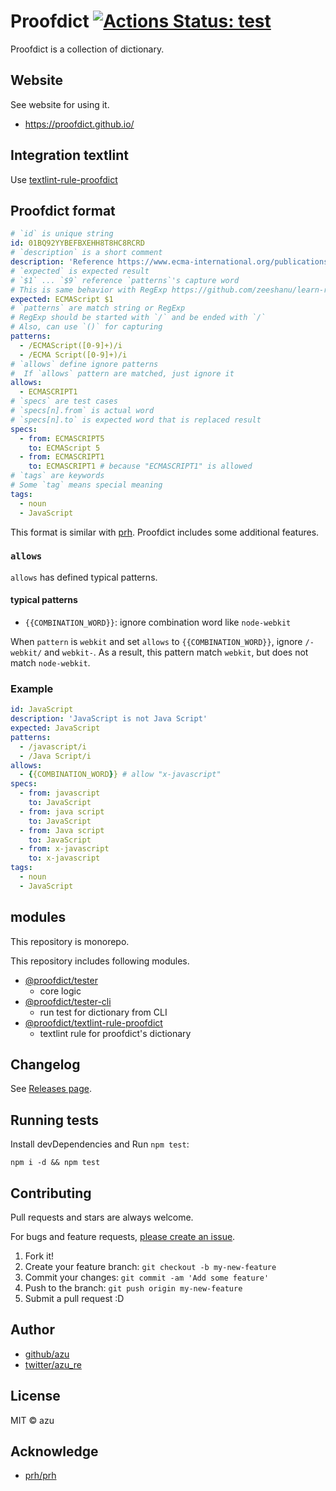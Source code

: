 # Proofdict [![Actions Status: test](https://github.com/proofdict/proofdict/workflows/test/badge.svg)](https://github.com/proofdict/proofdict/actions?query=workflow%3A"test")

Proofdict is a collection of dictionary.

## Website

See website for using it.

- <https://proofdict.github.io/>

## Integration textlint

Use [textlint-rule-proofdict](https://github.com/proofdict/proofdict/tree/master/packages/%40proofdict/textlint-rule-proofdict "textlint-rule-proofdict")

## Proofdict format

```yml
# `id` is unique string
id: 01BQ92YYBEFBXEHH8T8HC8RCRD
# `description` is a short comment
description: 'Reference https://www.ecma-international.org/publications/standards/Ecma-262.htm'
# `expected` is expected result
# `$1` ... `$9` reference `patterns`'s capture word
# This is same behavior with RegExp https://github.com/zeeshanu/learn-regex 
expected: ECMAScript $1
# `patterns` are match string or RegExp
# RegExp should be started with `/` and be ended with `/`
# Also, can use `()` for capturing
patterns:
  - /ECMAScript([0-9]+)/i
  - /ECMA Script([0-9]+)/i
# `allows` define ignore patterns
#  If `allows` pattern are matched, just ignore it
allows:
  - ECMASCRIPT1
# `specs` are test cases
# `specs[n].from` is actual word
# `specs[n].to` is expected word that is replaced result
specs:
  - from: ECMASCRIPT5
    to: ECMAScript 5
  - from: ECMASCRIPT1
    to: ECMASCRIPT1 # because "ECMASCRIPT1" is allowed
# `tags` are keywords
# Some `tag` means special meaning
tags:
  - noun
  - JavaScript
```

This format is similar with [prh](https://github.com/prh/prh).
Proofdict includes some additional features. 

### `allows`

`allows` has defined typical patterns.

#### typical patterns

- `{{COMBINATION_WORD}}`: ignore combination word like `node-webkit`
   
When `pattern` is `webkit` and set `allows` to `{{COMBINATION_WORD}}`, ignore `/-webkit/` and `webkit-`.
As a result, this pattern match `webkit`, but does not match `node-webkit`.

### Example

```yaml
id: JavaScript
description: 'JavaScript is not Java Script'
expected: JavaScript
patterns:
  - /javascript/i
  - /Java Script/i
allows:
  - {{COMBINATION_WORD}} # allow "x-javascript"
specs:
  - from: javascript
    to: JavaScript
  - from: java script
    to: JavaScript
  - from: Java script
    to: JavaScript
  - from: x-javascript
    to: x-javascript
tags:
  - noun
  - JavaScript
```

## modules

This repository is monorepo.

This repository includes following modules.

- [@proofdict/tester](packages/@proofdict/tester)
    - core logic 
- [@proofdict/tester-cli](packages/@proofdict/tester-cli)
    - run test for dictionary from CLI
- [@proofdict/textlint-rule-proofdict](packages/@proofdict/textlint-rule-proofdict)
    - textlint rule for proofdict's dictionary

## Changelog

See [Releases page](https://github.com/proofdict/proofdict/releases).

## Running tests

Install devDependencies and Run `npm test`:

    npm i -d && npm test

## Contributing

Pull requests and stars are always welcome.

For bugs and feature requests, [please create an issue](https://github.com/proofdict/proofdict/issues).

1. Fork it!
2. Create your feature branch: `git checkout -b my-new-feature`
3. Commit your changes: `git commit -am 'Add some feature'`
4. Push to the branch: `git push origin my-new-feature`
5. Submit a pull request :D

## Author

- [github/azu](https://github.com/azu)
- [twitter/azu_re](https://twitter.com/azu_re)

## License

MIT © azu

## Acknowledge

- [prh/prh](https://github.com/prh/prh)
